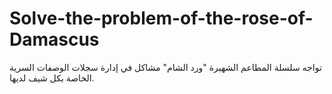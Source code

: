 # Solve-the-problem-of-the-rose-of-Damascus
تواجه سلسلة المطاعم الشهيرة "ورد الشام" مشاكل في إدارة سجلات الوصفات السرية الخاصة بكل شيف لديها.
